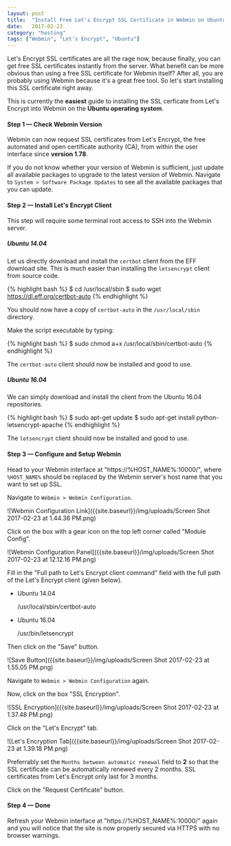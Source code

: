 ```yaml
---
layout: post
title:  "Install Free Let's Encrypt SSL Certificate in Webmin on Ubuntu"
date:   2017-02-23
category: "hosting"
tags: ["Webmin", "Let's Encrypt", "Ubuntu"]
---
```


Let's Encrypt SSL certificates are all the rage now, because finally, you can get free SSL certificates instantly from the server. What benefit can be more obvious than using a free SSL certificate for Webmin itself? After all, you are probably using Webmin because it's a great free tool. So let's start installing this SSL certificate right away.

This is currently the **easiest** guide to installing the SSL cerficate from Let's Encrypt into Webmin on the **Ubuntu operating system**.

#### Step 1 — Check Webmin Version ####

Webmin can now request SSL certificates from Let's Encrypt, the free automated and open certificate authority (CA), from within the user interface since **version 1.78**.

If you do not know whether your version of Webmin is sufficient, just update all available packages to upgrade to the latest version of Webmin.
Navigate to `System > Software Package Updates` to see all the available packages that you can update.

#### Step 2 — Install Let's Encrypt Client ####

This step will require some terminal root access to SSH into the Webmin server.

##### Ubuntu 14.04 #####

Let us directly download and install the `certbot` client from the EFF download site.
This is much easier than installing the `letsencrypt` client from source code.

{% highlight bash %}
$ cd /usr/local/sbin
$ sudo wget https://dl.eff.org/certbot-auto
{% endhighlight %}

You should now have a copy of `certbot-auto` in the `/usr/local/sbin` directory.

Make the script executable by typing:

{% highlight bash %}
$ sudo chmod a+x /usr/local/sbin/certbot-auto
{% endhighlight %}

The `certbot-auto` client should now be installed and good to use.

##### Ubuntu 16.04 #####

We can simply download and install the client from the Ubuntu 16.04 repositories.

{% highlight bash %}
$ sudo apt-get update
$ sudo apt-get install python-letsencrypt-apache
{% endhighlight %}

The `letsencrypt` client should now be installed and good to use.

#### Step 3 — Configure and Setup Webmin ####

Head to your Webmin interface at "https://%HOST_NAME%:10000/", where `%HOST_NAME%` should be replaced by the Webmin server's host name that you want to set up SSL.

Navigate to `Webmin > Webmin Configuration`.

![Webmin Configuration Link]({{site.baseurl}}/img/uploads/Screen Shot 2017-02-23 at 1.44.36 PM.png)

Click on the box with a gear icon on the top left corner called "Module Config".

![Webmin Configuration Panel]({{site.baseurl}}/img/uploads/Screen Shot 2017-02-23 at 12.12.16 PM.png)

Fill in the "Full path to Let's Encrypt client command" field with the full path of the Let's Encrypt client (given below).

* Ubuntu 14.04

	/usr/local/sbin/certbot-auto

* Ubuntu 16.04

	/usr/bin/letsencrypt

Then click on the "Save" button.

![Save Button]({{site.baseurl}}/img/uploads/Screen Shot 2017-02-23 at 1.55.05 PM.png)

Navigate to `Webmin > Webmin Configuration` again.

Now, click on the box "SSL Encryption".

![SSL Encryption]({{site.baseurl}}/img/uploads/Screen Shot 2017-02-23 at 1.37.48 PM.png)

Click on the "Let's Encrypt" tab.

![Let's Encryption Tab]({{site.baseurl}}/img/uploads/Screen Shot 2017-02-23 at 1.39.18 PM.png)

Preferrably set the `Months between automatic renewal` field to **2** so that the SSL certificate can be automatically renewed every 2 months.
SSL certificates from Let's Encrypt only last for 3 months.

Click on the "Request Certificate" button.

#### Step 4 — Done ####

Refresh your Webmin interface at "https://%HOST_NAME%:10000/" again and you will notice that the site is now properly secured via HTTPS with no browser warnings.
